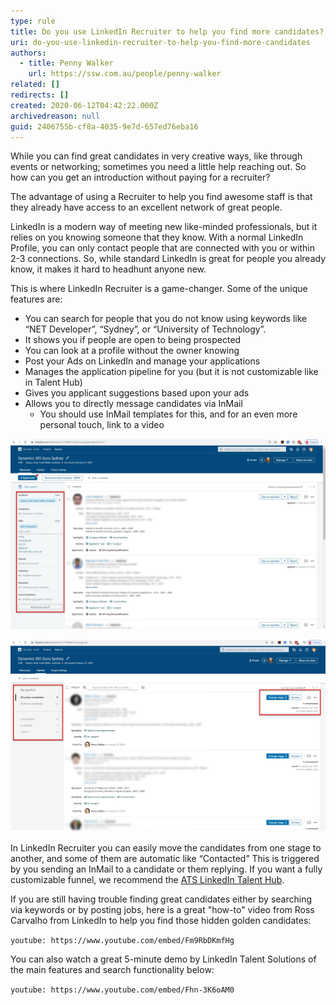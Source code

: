 ```yaml
---
type: rule
title: Do you use LinkedIn Recruiter to help you find more candidates?
uri: do-you-use-linkedin-recruiter-to-help-you-find-more-candidates
authors:
  - title: Penny Walker
    url: https://ssw.com.au/people/penny-walker
related: []
redirects: []
created: 2020-06-12T04:42:22.000Z
archivedreason: null
guid: 2406755b-cf8a-4035-9e7d-657ed76eba16
---
```


While you can find great candidates in very creative ways, like through events or networking; sometimes you need a little help reaching out. So how can you get an introduction without paying for a recruiter?


<!--endintro-->

The advantage of using a Recruiter to help you find awesome staff is that they already have access to an excellent network of great people.

LinkedIn is a modern way of meeting new like-minded professionals, but it relies on you knowing someone that they know. With a normal LinkedIn Profile, you can only contact people that are connected with you or within 2-3 connections. So, while standard LinkedIn is great for people you already know, it makes it hard to headhunt anyone new.

This is where LinkedIn Recruiter is a game-changer. Some of the unique features are:

* You can search for people that you do not know using keywords like “NET Developer”, “Sydney”, or “University of Technology”.
* It shows you if people are open to being prospected
* You can look at a profile without the owner knowing
* Post your Ads on LinkedIn and manage your applications
* Manages the application pipeline for you (but it is not customizable like in Talent Hub)
* Gives you applicant suggestions based upon your ads
* Allows you to directly message candidates via InMail
  * You should use InMail templates for this, and for an even more personal touch, link to a video

![Figure: A screenshot of the Recruiter search that you can use. The red box shows you the keyword searches that you can do to filter applicants and suggestions](SearchLinkedinRecruiter.jpg)  

![Figure: Showing the non-customizable funnels used by LinkedIn Recruiter](LinkedInapplicants.jpg)  

In LinkedIn Recruiter you can easily move the candidates from one stage to another, and some of them are automatic like “Contacted” This is triggered by you sending an InMail to a candidate or them replying. If you want a fully customizable funnel, we recommend the [ATS LinkedIn Talent Hub](https://business.linkedin.com/talent-solutions/talent-hub).

If you are still having trouble finding great candidates either by searching via keywords or by posting jobs, here is a great "how-to" video from Ross Carvalho from LinkedIn to help you find those hidden golden candidates:

`youtube: https://www.youtube.com/embed/Fm9RbDKmfHg`
 
You can also watch a great 5-minute demo by LinkedIn Talent Solutions of the main features and search functionality below:

`youtube: https://www.youtube.com/embed/Fhn-3K6oAM0`
